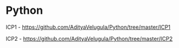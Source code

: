 # Python

ICP1 - https://github.com/AdityaVelugula/Python/tree/master/ICP1

ICP2 - https://github.com/AdityaVelugula/Python/tree/master/ICP2
